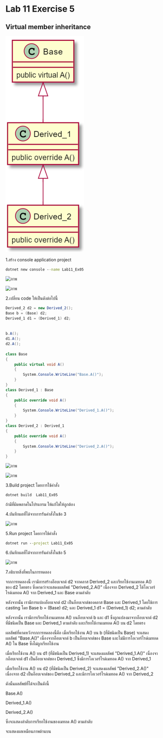 # Lab 11 Exercise 5

## Virtual member inheritance
![alt text](./Pictures/image01.png)

1.สร้าง console application project

```cmd
dotnet new console --name Lab11_Ex05
```



![ภาพ](https://github.com/AnchisaPhetnoi/03376836-OOP-2566-Lab-11/assets/144197034/9e4782f3-8551-4de8-8d77-fcaf55edb328)

![ภาพ](https://github.com/AnchisaPhetnoi/03376836-OOP-2566-Lab-11/assets/144197034/abf03ac7-0f3c-49ca-a3a9-0505e8e678fc)


2.เปลี่ยน code ให้เป็นดังต่อไปนี้

```cs
Derived_2 d2 = new Derived_2();
Base b = (Base) d2;
Derived_1 d1 = (Derived_1) d2;


b.A();
d1.A();
d2.A();

class Base
{
    public virtual void A()
    {
        System.Console.WriteLine("Base.A()");
    }
}
class Derived_1 : Base
{
    public override void A()
    {
        System.Console.WriteLine("Derived_1.A()");
    }
}
class Derived_2 : Derived_1
{
    public override void A()
    {
        System.Console.WriteLine("Derived_2.A()");
    }
}
```



![ภาพ](https://github.com/AnchisaPhetnoi/03376836-OOP-2566-Lab-11/assets/144197034/33b547e8-b479-4032-84e8-17e6be51ba43)


![ภาพ](https://github.com/AnchisaPhetnoi/03376836-OOP-2566-Lab-11/assets/144197034/db8cf8bc-408f-40f9-98bc-fa4ff2bc2dba)


3.Build project โดยการใช้คำสั่ง

```cmd
dotnet build  Lab11_Ex05
```

ถ้ามีที่ผิดพลาดในโปรแกรม ให้แก้ไขให้ถูกต้อง

4.บันทึกผลที่ได้จากการรันคำสั่งในข้อ 3

![ภาพ](https://github.com/AnchisaPhetnoi/03376836-OOP-2566-Lab-11/assets/144197034/87260f63-c5ca-4aa8-abdb-46443d632c44)

5.Run project โดยการใช้คำสั่ง

```cmd
dotnet run --project Lab11_Ex05
```

6.บันทึกผลที่ได้จากการรันคำสั่งในข้อ 5

![ภาพ](https://github.com/AnchisaPhetnoi/03376836-OOP-2566-Lab-11/assets/144197034/5c88c408-c3e0-49d0-83f1-cd17dd74931a)

7.อธิบายสิ่งที่พบในการทดลอง

จากการทดลองนี้ เรามีการสร้างอ็อบเจกต์ d2 จากคลาส Derived_2 และเรียกใช้งานเมทอด A() ของ d2 โดยตรง ซึ่งคาดว่าจะแสดงผลลัพธ์ "Derived_2.A()" เนื่องจาก Derived_2 ได้โอเวอร์ไรด์เมทอด A() จาก Derived_1 และ Base ตามลำดับ

หลังจากนั้น เรามีการแปลงอ็อบเจกต์ d2 เป็นอ็อบเจกต์ของคลาส Base และ Derived_1 โดยใช้การ casting โดย Base b = (Base) d2; และ Derived_1 d1 = (Derived_1) d2; ตามลำดับ

หลังจากนั้น เรามีการเรียกใช้งานเมทอด A() บนอ็อบเจกต์ b และ d1 ซึ่งถูกแปลงมาจากอ็อบเจกต์ d2 ที่มีชนิดเป็น Base และ Derived_1 ตามลำดับ และเรียกใช้งานเมทอด A() บน d2 โดยตรง

ผลลัพธ์ที่คาดหวังจากการทดลองนี้คือ
เมื่อเรียกใช้งาน A() บน b (ที่มีชนิดเป็น Base) จะแสดงผลลัพธ์ "Base.A()" เนื่องจากอ็อบเจกต์ b เป็นอ็อบเจกต์ของ Base และไม่มีการโอเวอร์ไรด์เมทอด A() ใน Base ซึ่งไม่ถูกเรียกใช้งาน

เมื่อเรียกใช้งาน A() บน d1 (ที่มีชนิดเป็น Derived_1) จะแสดงผลลัพธ์ "Derived_1.A()" เนื่องจากอ็อบเจกต์ d1 เป็นอ็อบเจกต์ของ Derived_1 ซึ่งมีการโอเวอร์ไรด์เมทอด A() จาก Derived_1

เมื่อเรียกใช้งาน A() บน d2 (ที่มีชนิดเป็น Derived_2) จะแสดงผลลัพธ์ "Derived_2.A()" เนื่องจาก d2 เป็นอ็อบเจกต์ของ Derived_2 และมีการโอเวอร์ไรด์เมทอด A() จาก Derived_2

ดังนั้นผลลัพธ์ที่ได้จะเป็นดังนี้ 

Base.A()

Derived_1.A()

Derived_2.A()

ซึ่งจะแสดงลำดับการเรียกใช้งานของเมทอด A() ตามลำดับ

จะแสดงผลเหมือนภาพด้านบน

